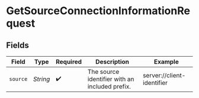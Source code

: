 # GetSourceConnectionInformationRequest


## Fields

| Field                                          | Type                                           | Required                                       | Description                                    | Example                                        |
| ---------------------------------------------- | ---------------------------------------------- | ---------------------------------------------- | ---------------------------------------------- | ---------------------------------------------- |
| `source`                                       | *String*                                       | :heavy_check_mark:                             | The source identifier with an included prefix. | server://client-identifier                     |